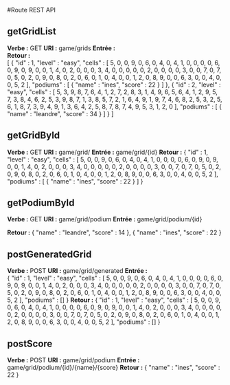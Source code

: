 #Route REST API

## getGridList

**Verbe :**     GET 
**URI :**       game/grids
**Entrée :**    
**Retour :**    
                [ 
                    {
                        "id" : 1,
                        "level" : "easy",
                        "cells" : [ 5, 0, 0, 9, 0, 6, 0, 4, 0, 4, 1, 0, 0, 0, 0, 6, 0, 9, 0, 9, 0, 0, 1, 4, 0, 2, 0, 0, 0, 3, 4, 0, 0, 0, 0, 0, 2, 0, 0, 0, 0, 3, 0, 0, 7, 0, 7, 0, 5, 0, 2, 0, 9, 0, 8, 0, 2, 0, 6, 0, 1, 0, 4, 0, 0, 1, 2, 0, 8, 9, 0, 0, 6, 3, 0, 0, 4, 0, 0, 5, 2 ],
                        "podiums" : [ 
                            {
                                "name" : "ines",
                                "score" : 22
                            }
                        ]
                    }, {
                        "id" : 2,
                        "level" : "easy",
                        "cells" : [ 5, 3, 9, 8, 7, 6, 4, 1, 2, 7, 2, 8, 3, 1, 4, 9, 6, 5, 6, 4, 1, 2, 9, 5, 7, 3, 8, 4, 6, 2, 5, 3, 9, 8, 7, 1, 3, 8, 5, 7, 2, 1, 6, 4, 9, 1, 9, 7, 4, 6, 8, 2, 5, 3, 2, 5, 6, 1, 8, 7, 3, 9, 4, 9, 1, 3, 6, 4, 2, 5, 8, 7, 8, 7, 4, 9, 5, 3, 1, 2, 0 ],
                        "podiums" : [ 
                            {
                                "name" : "leandre",
                                "score" : 34
                            }
                        ]
                    } 
                ]

## getGridById

**Verbe :**     GET 
**URI :**       game/grid/
**Entrée :**    game/grid/{id}
**Retour :**    {
"id" : 1,
"level" : "easy",
"cells" : [ 5, 0, 0, 9, 0, 6, 0, 4, 0, 4, 1, 0, 0, 0, 0, 6, 0, 9, 0, 9, 0, 0, 1, 4, 0, 2, 0, 0, 0, 3, 4, 0, 0, 0, 0, 0, 2, 0, 0, 0, 0, 3, 0, 0, 7, 0, 7, 0, 5, 0, 2, 0, 9, 0, 8, 0, 2, 0, 6, 0, 1, 0, 4, 0, 0, 1, 2, 0, 8, 9, 0, 0, 6, 3, 0, 0, 4, 0, 0, 5, 2 ],
"podiums" : [
{
"name" : "ines",
"score" : 22
}
]
}


## getPodiumById

**Verbe :**     GET 
**URI :**       game/grid/podium
**Entrée :**    game/grid/podium/{id}
                 
**Retour :**    {
                    "name" : "leandre",
                    "score" : 14
                }, {
                    "name" : "ines",
                    "score" : 22
                }


## postGeneratedGrid

**Verbe :**     POST 
**URI :**       game/grid/generated
**Entrée :**   
                {
                    "id" : 1,
                    "level" : "easy",
                    "cells" : [ 5, 0, 0, 9, 0, 6, 0, 4, 0, 4, 1, 0, 0, 0, 0, 6, 0, 9, 0, 9, 0, 0, 1, 4, 0, 2, 0, 0, 0, 3, 4, 0, 0, 0, 0, 0, 2, 0, 0, 0, 0, 3, 0, 0, 7, 0, 7, 0, 5, 0, 2, 0, 9, 0, 8, 0, 2, 0, 6, 0, 1, 0, 4, 0, 0, 1, 2, 0, 8, 9, 0, 0, 6, 3, 0, 0, 4, 0, 0, 5, 2 ],
                    "podiums" : []
                }
**Retour :**    {
                    "id" : 1,
                    "level" : "easy",
                    "cells" : [ 5, 0, 0, 9, 0, 6, 0, 4, 0, 4, 1, 0, 0, 0, 0, 6, 0, 9, 0, 9, 0, 0, 1, 4, 0, 2, 0, 0, 0, 3, 4, 0, 0, 0, 0, 0, 2, 0, 0, 0, 0, 3, 0, 0, 7, 0, 7, 0, 5, 0, 2, 0, 9, 0, 8, 0, 2, 0, 6, 0, 1, 0, 4, 0, 0, 1, 2, 0, 8, 9, 0, 0, 6, 3, 0, 0, 4, 0, 0, 5, 2 ],
                    "podiums" : []
                }


## postScore

**Verbe :**     POST 
**URI :**       game/grid/podium
**Entrée :**    game/grid/podium/{id}/{name}/{score}
**Retour :**    {
"name" : "ines",
"score" : 22
}